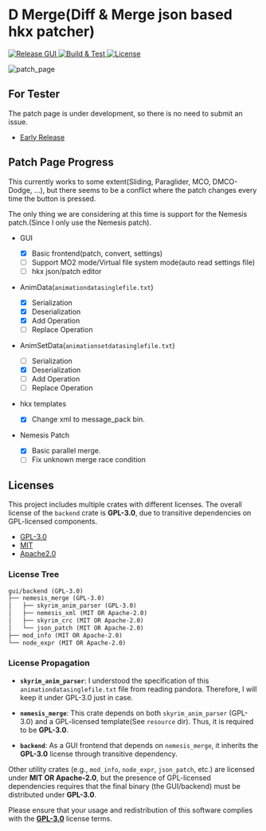 # D Merge(Diff & Merge json based hkx patcher)

<div>
    <a href="https://github.com/SARDONYX-sard/d-merge/actions/workflows/release-gui.yaml">
        <img src="https://github.com/SARDONYX-sard/d-merge/actions/workflows/release-gui.yaml/badge.svg" alt="Release GUI">
    </a>
    <a href="https://github.com/SARDONYX-sard/d-merge/actions/workflows/build-and-test.yaml">
        <img src="https://github.com/SARDONYX-sard/d-merge/actions/workflows/build-and-test.yaml/badge.svg" alt="Build & Test">
    </a>
    <a href="https://opensource.org/licenses/GPL-3.0">
        <img src="https://img.shields.io/badge/License-GPL_v3.0-blue.svg" alt="License">
    </a>

</div>

![patch_page](https://github.com/user-attachments/assets/48b4d85d-ce79-4a46-87de-55a9c7e27436)

## For Tester

The patch page is under development, so there is no need to submit an issue.

- [Early Release](https://github.com/SARDONYX-sard/d-merge/releases)

## Patch Page Progress

This currently works to some extent(Sliding, Paraglider, MCO, DMCO-Dodge, ...), but there seems to be a conflict where the patch changes every time the button is pressed.

The only thing we are considering at this time is support for the Nemesis patch.(Since I only use the Nemesis patch).

- GUI

  - [x] Basic frontend(patch, convert, settings)
  - [ ] Support MO2 mode/Virtual file system mode(auto read settings file)
  - [ ] hkx json/patch editor

- AnimData(`animationdatasinglefile.txt`)

  - [x] Serialization
  - [x] Deserialization
  - [x] Add Operation
  - [ ] Replace Operation

- AnimSetData(`animationsetdatasinglefile.txt`)

  - [ ] Serialization
  - [x] Deserialization
  - [ ] Add Operation
  - [ ] Replace Operation

- hkx templates

  - [x] Change xml to message_pack bin.

- Nemesis Patch
  - [x] Basic parallel merge.
  - [ ] Fix unknown merge race condition

## Licenses

This project includes multiple crates with different licenses. The overall license of the `backend` crate is **GPL-3.0**, due to transitive dependencies on GPL-licensed components.

- [GPL-3.0](./LICENSE)
- [MIT](./LICENSES/LICENSE-MIT)
- [Apache2.0](./LICENSES/LICENSE-APACHE)

### License Tree

```txt
gui/backend (GPL-3.0)
├── nemesis_merge (GPL-3.0)
│   ├── skyrim_anim_parser (GPL-3.0)
│   ├── nemesis_xml (MIT OR Apache-2.0)
│   ├── skyrim_crc (MIT OR Apache-2.0)
│   └── json_patch (MIT OR Apache-2.0)
├── mod_info (MIT OR Apache-2.0)
└── node_expr (MIT OR Apache-2.0)
```

### License Propagation

- **`skyrim_anim_parser`**:
  I understood the specification of this `animationdatasinglefile.txt` file from reading pandora. Therefore, I will keep it under GPL-3.0 just in case.

- **`nemesis_merge`**:
  This crate depends on both `skyrim_anim_parser` (GPL-3.0) and a GPL-licensed template(See `resource` dir). Thus, it is required to be **GPL-3.0**.

- **`backend`**:
  As a GUI frontend that depends on `nemesis_merge`, it inherits the **GPL-3.0** license through transitive dependency.

Other utility crates (e.g., `mod_info`, `node_expr`, `json_patch`, etc.) are licensed under **MIT OR Apache-2.0**, but the presence of GPL-licensed dependencies requires that the final binary (the GUI/backend) must be distributed under **GPL-3.0**.

Please ensure that your usage and redistribution of this software complies with the [**GPL-3.0**](./LICENSE) license terms.
